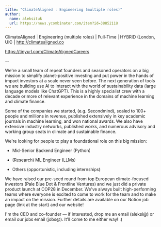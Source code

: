 ```yaml
---
title: "ClimateAligned : Engineering (multiple roles)"
author:
  name: aleksituk
  url: https://news.ycombinator.com/item?id=38852118
---
```

ClimateAligned | Engineering (multiple roles) | Full-Time | HYBRID (London, UK) | <a href="http:&#x2F;&#x2F;climatealigned.co" rel="nofollow">http:&#x2F;&#x2F;climatealigned.co</a>

<a href="https:&#x2F;&#x2F;tinyurl.com&#x2F;ClimateAlignedCareers" rel="nofollow">https:&#x2F;&#x2F;tinyurl.com&#x2F;ClimateAlignedCareers</a>

--

We&#x27;re a small team of repeat founders and seasoned operators on a big mission to simplify planet-positive investing and put power in the hands of impact investors at a scale never seen before. The next generation of tools we are building use AI to interact with the world of sustainability data (large language models like ChatGPT). This is a highly specialist crew with a decade or more of relevant experience in the domains of machine learning and climate finance.

Some of the companies we started, (e.g. Secondmind), scaled to 100+ people and millions in revenue, published extensively in key academic journals in machine learning, and won national awards. We also have extensive industry networks, published works, and numerous advisory and working group seats in climate and sustainable finance.

We&#x27;re looking for people to play a foundational role on this big mission:

- Mid-Senior Backend Engineer (Python)

- (Research) ML Engineer (LLMs)

- Others (opportunistic, including internships)

We have raised our pre-seed round from top European climate-focused investors (Pale Blue Dot &amp; Frontline Ventures) and we just did a private product launch at COP28 in December. We&#x27;ve always built high-performing teams where everyone is excited to come to work for the team and to make an impact on the mission. Further details are available on our Notion job page (link at the start) and our website!

I&#x27;m the CEO and co-founder — if interested, drop me an email (aleksi@) or email our jobs email (jobs@). It&#x27;ll come to me either way! :)
